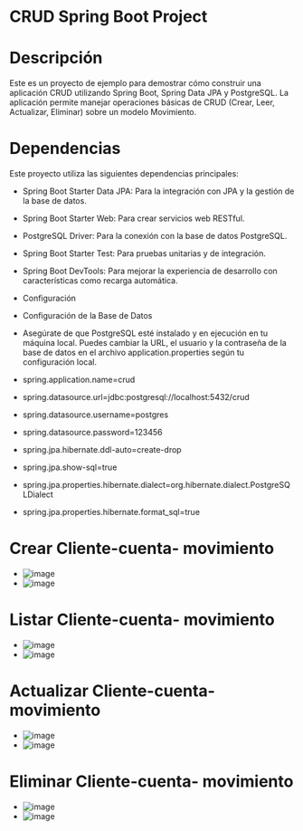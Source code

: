 # CRUD Spring Boot Project
# Descripción
Este es un proyecto de ejemplo para demostrar cómo construir una aplicación CRUD utilizando Spring Boot, Spring Data JPA y PostgreSQL. La aplicación permite manejar operaciones básicas de CRUD (Crear, Leer, Actualizar, Eliminar) sobre un modelo Movimiento.

# Dependencias
Este proyecto utiliza las siguientes dependencias principales:

- Spring Boot Starter Data JPA: Para la integración con JPA y la gestión de la base de datos.
- Spring Boot Starter Web: Para crear servicios web RESTful.
- PostgreSQL Driver: Para la conexión con la base de datos PostgreSQL.
- Spring Boot Starter Test: Para pruebas unitarias y de integración.
- Spring Boot DevTools: Para mejorar la experiencia de desarrollo con características como recarga automática.
- Configuración
- Configuración de la Base de Datos
- Asegúrate de que PostgreSQL esté instalado y en ejecución en tu máquina local. Puedes cambiar la URL, el usuario y la contraseña de la base de datos en el archivo application.properties según tu configuración local.
  
- spring.application.name=crud
- spring.datasource.url=jdbc:postgresql://localhost:5432/crud
- spring.datasource.username=postgres
- spring.datasource.password=123456
- spring.jpa.hibernate.ddl-auto=create-drop
- spring.jpa.show-sql=true
- spring.jpa.properties.hibernate.dialect=org.hibernate.dialect.PostgreSQLDialect
- spring.jpa.properties.hibernate.format_sql=true


# Crear Cliente-cuenta- movimiento
- ![image](https://github.com/user-attachments/assets/c3e3bcc0-00d5-41b6-a248-2b660adca670) 
- ![image](https://github.com/user-attachments/assets/02dba18e-5afb-4704-b3f3-6371a5240a66)

# Listar Cliente-cuenta- movimiento
- ![image](https://github.com/user-attachments/assets/5b423882-2343-4148-8830-f0b0c99200c4)
- ![image](https://github.com/user-attachments/assets/af507bd2-2e77-4f25-8515-f4b5897c8d86)

# Actualizar Cliente-cuenta- movimiento
- ![image](https://github.com/user-attachments/assets/4a8deb6d-3d6c-4813-bd2d-723daf760122)
- ![image](https://github.com/user-attachments/assets/bea6c99a-1a0e-47f6-bd82-c1627bef2b0a)

# Eliminar Cliente-cuenta- movimiento
- ![image](https://github.com/user-attachments/assets/38d22eea-8c11-40d1-bedc-1d82444e2767)
- ![image](https://github.com/user-attachments/assets/963efe00-3403-4343-a1df-a02e00023c26)


